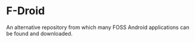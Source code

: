 [Title]: # (F-Droid)
[Order]: # (38)

# F-Droid

An alternative repository from which many FOSS Android applications can be found and downloaded.